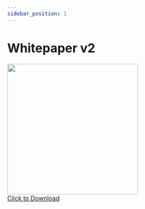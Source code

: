 ```yaml
---
sidebar_position: 1
---
```


# Whitepaper v2



<a href="/documents/ReserveBlock-RBX-Whitepaper-v2.pdf" download="ReserveBlock-RBX-Whitepaper-v2.pdf" target="_blank">
    <img src={require('./media/whitepaperv2.jpg').default} width="300" />
    <div>Click to Download</div>
</a>